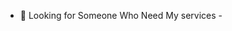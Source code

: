 - 👋 Looking for Someone Who Need My services  -

<!---
Teguh-MD/Teguh-MD is a ✨ special ✨ repository because its `README.md` (this file) appears on your GitHub profile.
You can click the Preview link to take a look at your changes.
--->
